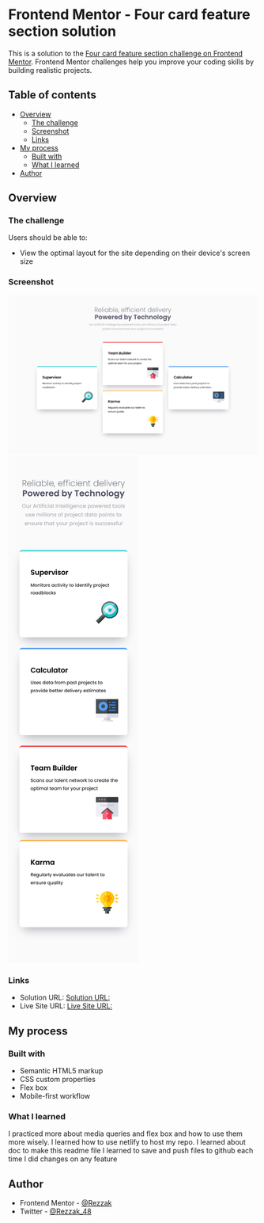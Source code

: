 # Frontend Mentor - Four card feature section solution

This is a solution to the [Four card feature section challenge on Frontend Mentor](https://www.frontendmentor.io/challenges/four-card-feature-section-weK1eFYK). Frontend Mentor challenges help you improve your coding skills by building realistic projects.

## Table of contents

- [Overview](#overview)
  - [The challenge](#the-challenge)
  - [Screenshot](#screenshot)
  - [Links](#links)
- [My process](#my-process)
  - [Built with](#built-with)
  - [What I learned](#what-i-learned)
- [Author](#author)

## Overview

### The challenge

Users should be able to:

- View the optimal layout for the site depending on their device's screen size

### Screenshot

![](./DesignScreenshots/DesktopScreen.png)
![](./DesignScreenshots/MobileVersion.png)

### Links

- Solution URL: [Solution URL:](https://www.frontendmentor.io/solutions/four-card-feature-section-html-css-bcn5lEUwB)
- Live Site URL: [Live Site URL:](https://gallant-yonath-3220a6.netlify.app/)

## My process

### Built with

- Semantic HTML5 markup
- CSS custom properties
- Flex box
- Mobile-first workflow

### What I learned

I practiced more about media queries and flex box and how to use them more wisely.
I learned how to use netlify to host my repo.
I learned about doc to make this readme file
I learned to save and push files to github each time I did changes on any feature

## Author

<!-- - Website - [](NotAvailableForNow) -->

- Frontend Mentor - [@Rezzak](https://www.frontendmentor.io/profile/errazakallah31)
- Twitter - [@Rezzak_48](https://twitter.com/Rezzak_48)
